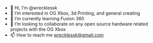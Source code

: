 - 👋 Hi, I’m @wrecklessk
- 👀 I’m interested in OG Xbox, 3d Printing, and general creating
- 🌱 I’m currently learning Fusion 360
- 💞️ I’m looking to collaborate on any open source hardware related projects with the OG Xbox
- 📫 How to reach me wrecklessk@gmail.com

<!---
wrecklessk/wrecklessk is a ✨ special ✨ repository because its `README.md` (this file) appears on your GitHub profile.
You can click the Preview link to take a look at your changes.
--->
